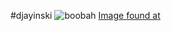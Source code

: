 #djayinski
![boobah](https://www.google.com/url?sa=i&source=images&cd=&ved=2ahUKEwjEiYGjwpzmAhWym-AKHfU8DlwQjRx6BAgBEAQ&url=https%3A%2F%2Fwww.youtube.com%2Fchannel%2FUCZPZamiukEKZRV7Bt_cB9uQ&psig=AOvVaw0nLUcp2qcKoOGwWL_cng87&ust=1575566910198100)
[Image found at](https://www.youtube.com/channel/UCZPZamiukEKZRV7Bt_cB9uQ)

